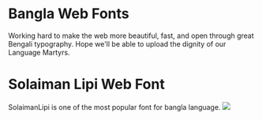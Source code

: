# Bangla Web Fonts
Working hard to make the web more beautiful, fast, and open through great Bengali typography. Hope we'll be able to upload the dignity of our Language Martyrs.
# Solaiman Lipi Web Font
SolaimanLipi is one of the most popular font for bangla language. 
<img src='https://fonts.maateen.me/images/solaimanlipi.jpg'/>
